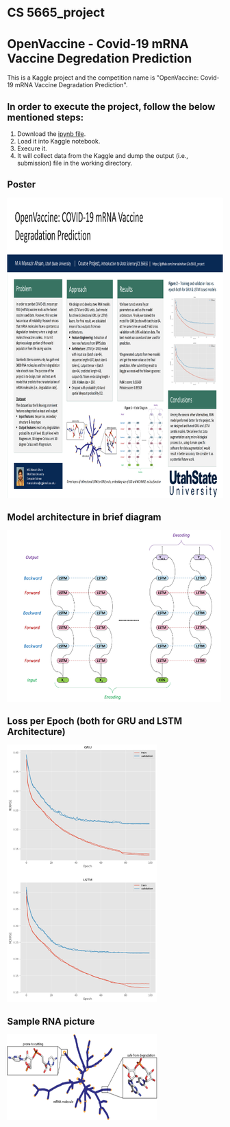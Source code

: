 # CS 5665_project
# OpenVaccine - Covid-19 mRNA Vaccine Degredation Prediction
This is a Kaggle project and the competition name is "OpenVaccine: Covid-19 mRNA Vaccine Degradation Prediction".

## In order to execute the project, follow the below mentioned steps:
1. Download the [ipynb file](https://github.com/manazirahsan1/cs5665_project/blob/main/openvaccine-both-gru-lstm-averaging.ipynb).
2. Load it into Kaggle notebook.
3. Execure it.
4. It will collect data from the Kaggle and dump the output (i.e., submission) file in the working directory.


## Poster
<img src="https://github.com/manazirahsan1/cs5665_project/blob/main/images/poster.png" alt="Poster" width="1000" height="700">

## Model architecture in brief diagram
<img src="https://github.com/manazirahsan1/cs5665_project/blob/main/images/model%20architecture.png" width="500" height="400">

## Loss per Epoch (both for GRU and LSTM Architecture)
<img src="https://github.com/manazirahsan1/cs5665_project/blob/main/images/loss%20per%20epoch%202.png" width="350" height="600">

## Sample RNA picture
<img src="https://github.com/manazirahsan1/cs5665_project/blob/main/images/mRNA.png" width="350" height="200">
